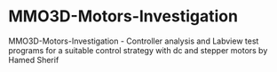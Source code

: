 # MMO3D-Motors-Investigation
MMO3D-Motors-Investigation - Controller analysis and Labview test programs for a suitable control strategy with dc and stepper motors
by Hamed Sherif 
